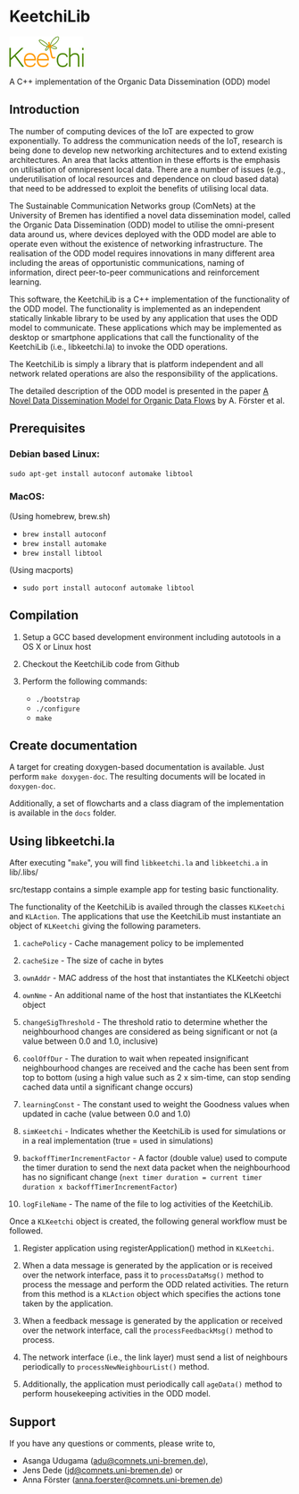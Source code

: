 # KeetchiLib

![Keetchi logo](https://raw.githubusercontent.com/ComNets-Bremen/KeetchiLib/master/img/keetchi_logo.png)

A C++ implementation of the Organic Data Dissemination (ODD) model


Introduction
------------

The number of computing devices of the IoT are expected to grow exponentially.
To address the communication needs of the IoT, research is being done to
develop new networking architectures and to extend existing architectures. An
area that lacks attention in these efforts is the emphasis on utilisation of
omnipresent local data. There are a number of issues (e.g., underutilisation of
local resources and dependence on cloud based data) that need to be addressed
to exploit the benefits of utilising local data.

The Sustainable Communication Networks group (ComNets) at the University of
Bremen has identified a novel data dissemination model, called the
Organic Data Dissemination (ODD) model to utilise the omni-present data around
us, where devices deployed with the ODD model are able to operate even without
the existence of networking infrastructure. The realisation of the ODD model
requires innovations in many different area including the areas of
opportunistic communications, naming of information, direct peer-to-peer
communications and reinforcement learning.

This software, the KeetchiLib is a C++ implementation of the functionality of
the ODD model. The functionality is implemented as an independent statically
linkable library to be used by any application that uses the ODD model to
communicate. These applications which may be implemented as desktop or
smartphone applications that call the functionality of the KeetchiLib
(i.e., libkeetchi.la) to invoke the ODD operations.

The KeetchiLib is simply a library that is platform independent and all
network related operations are also the responsibility of the applications.

The detailed description of the ODD model is presented in the paper
[A Novel Data Dissemination Model for Organic Data Flows](https://link.springer.com/chapter/10.1007%2F978-3-319-26925-2_18) by A. Förster et al.


Prerequisites
-------------

### Debian based Linux:

`sudo apt-get install autoconf automake libtool`


### MacOS:

(Using homebrew, brew.sh)

- `brew install autoconf`
- `brew install automake`
- `brew install libtool`

(Using macports)

- `sudo port install autoconf automake libtool`

Compilation
-----------

1. Setup a GCC based development environment including autotools in a OS X
or Linux host

2. Checkout the KeetchiLib code from Github

3. Perform the following commands:
    - `./bootstrap`
    - `./configure`
    - `make`

Create documentation
--------------------

A target for creating doxygen-based documentation is available. Just perform
`make doxygen-doc`. The resulting documents will be located in `doxygen-doc`. 

Additionally, a set of flowcharts and a class diagram of the implementation 
is available in the `docs` folder.


Using libkeetchi.la
-------------------

After executing "`make`", you will find `libkeetchi.la` and `libkeetchi.a` in lib/.libs/

src/testapp contains a simple example app for testing basic functionality.

The functionality of the KeetchiLib is availed through the classes `KLKeetchi`
and `KLAction`. The applications that use the KeetchiLib must instantiate an
object of `KLKeetchi` giving the following parameters.

1. `cachePolicy` - Cache management policy to be implemented

2. `cacheSize` - The size of cache in bytes

3. `ownAddr` - MAC address of the host that instantiates the KLKeetchi object

4. `ownNme` - An additional name of the host that instantiates the KLKeetchi object

5. `changeSigThreshold` - The threshold ratio to determine whether the neighbourhood changes 
are considered as being significant or not (a value between 0.0 and 1.0, inclusive)

6. `coolOffDur` - The duration to wait when repeated insignificant neighbourhood changes are
received and the cache has been sent from top to bottom (using a high value such as 2 x sim-time,
can stop sending cached data until a significant change occurs)

7. `learningConst` - The constant used to weight the Goodness values when updated in cache 
(value between 0.0 and 1.0)

8. `simKeetchi` - Indicates whether the KeetchiLib is used for simulations or in a real implementation
(true = used in simulations) 

9. `backoffTimerIncrementFactor` - A factor (double value) used to compute the timer duration to send 
the next data packet when the neighbourhood has no significant change 
(`next timer duration = current timer duration x backoffTimerIncrementFactor`)

10. `logFileName` - The name of the file to log activities of the KeetchiLib.

Once a `KLKeetchi` object is created, the following general workflow must be followed.

1. Register application using registerApplication() method in `KLKeetchi`.

2. When a data message is generated by the application or is received over the
network interface, pass it to `processDataMsg()` method to process the message
and perform the ODD related activities. The return from this method is a
`KLAction` object which specifies the actions tone taken by the application.

3. When a feedback message is generated by the application or received over
the network interface, call the `processFeedbackMsg()` method to process.

4. The network interface (i.e., the link layer) must send a list of neighbours periodically 
to `processNewNeighbourList()` method.

5. Additionally, the application must periodically call `ageData()` method to
perform housekeeping activities in the ODD model.


Support
-------

If you have any questions or comments, please write to,

  - Asanga Udugama (adu@comnets.uni-bremen.de),
  - Jens Dede (jd@comnets.uni-bremen.de) or
  - Anna Förster (anna.foerster@comnets.uni-bremen.de)

